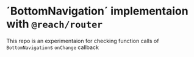 # ´BottomNavigation´ implementaion with `@reach/router`

This repo is an experimentaion for checking function calls of `BottomNavigation`s `onChange` callback